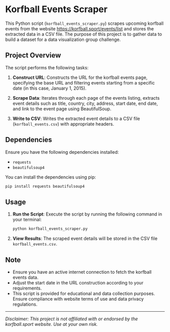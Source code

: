 # Korfball Events Scraper

This Python script (`korfball_events_scraper.py`) scrapes upcoming korfball events from the website https://korfball.sport/events/list and stores the extracted data in a CSV file. The purpose of this project is to gather data to build a dataset for a data visualization group challenge.

## Project Overview

The script performs the following tasks:

1. **Construct URL**: Constructs the URL for the korfball events page, specifying the base URL and filtering events starting from a specific date (in this case, January 1, 2015).

2. **Scrape Data**: Iterates through each page of the events listing, extracts event details such as title, country, city, address, start date, end date, and link to the event page using BeautifulSoup.

3. **Write to CSV**: Writes the extracted event details to a CSV file (`korfball_events.csv`) with appropriate headers.

## Dependencies

Ensure you have the following dependencies installed:

- `requests`
- `beautifulsoup4`

You can install the dependencies using pip:

```bash
pip install requests beautifulsoup4
```

## Usage

1. **Run the Script**: Execute the script by running the following command in your terminal:

    ```bash
    python korfball_events_scraper.py
    ```

2. **View Results**: The scraped event details will be stored in the CSV file `korfball_events.csv`.

## Note

- Ensure you have an active internet connection to fetch the korfball events data.
- Adjust the start date in the URL construction according to your requirements.
- This script is provided for educational and data collection purposes. Ensure compliance with website terms of use and data privacy regulations.

---

*Disclaimer: This project is not affiliated with or endorsed by the korfball.sport website. Use at your own risk.*
